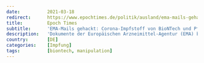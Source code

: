 ```yaml
---
date:          2021-03-18
redirect:      https://www.epochtimes.de/politik/ausland/ema-mails-gehackt-corona-impfstoff-von-biontech-und-pfizer-hatte-qualitaetsprobleme-a3469664.html
title:         Epoch Times
subtitle:      'EMA-Mails gehackt: Corona-Impfstoff von BioNTech und Pfizer hatte Qualitätsprobleme'
description:   'Dokumente der Europäischen Arzneimittel-Agentur (EMA) belegen, dass der Corona-Impfstoff von Pfizer und BioNTech kurz vor der Zulassung Qualitätsprobleme hatte. Die Mengen intakter mRNA war zu niedrig.'
country:       [DE]
categories:    [Impfung]
tags:          [biontech, manipulation]
---
```

